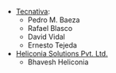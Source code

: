 - [Tecnativa](https://www.tecnativa.com):
  - Pedro M. Baeza
  - Rafael Blasco
  - David Vidal
  - Ernesto Tejeda
- [Heliconia Solutions Pvt. Ltd.](https://www.heliconia.io)
  - Bhavesh Heliconia
